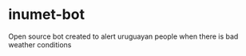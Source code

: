 # inumet-bot
Open source bot created to alert uruguayan people when there is bad weather conditions
